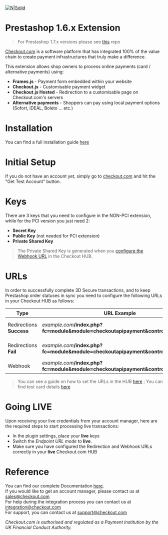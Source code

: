 [![N|Solid](https://cdn.checkout.com/img/checkout-logo-online-payments.jpg)](https://checkout.com/)

# Prestashop 1.6.x Extension

> For Prestashop 1.7.x versions please see [this](https://github.com/checkout/checkout-prestashop1.7-plugin) repo

[Checkout.com](https://www.checkout.com "Checkout.com") is a software platform that has integrated 100% of the value chain to create payment infrastructures that truly make a difference.

This extension allows shop owners to process online payments (card / alternative payments) using:
  - **Frames.js** - Payment form embedded within your website
  - **Checkout.js** - Customisable payment widget 
  - **Checkout.js Hosted** - Redirection to a customisable page on Checkout.com's servers
  - **Alternative payments** - Shoppers can pay using local payment options (Sofort, iDEAL, Boleto ... etc.)

# Installation
You can find a full installation guide [here](https://github.com/CKOTech/checkout-prestashop-plugin/wiki/Installation)

# Initial Setup
If you do not have an account yet, simply go to [checkout.com](https://checkout.com/) and hit the "Get Test Account" button.

# Keys
There are 3 keys that you need to configure in the NON-PCI extension, while for the PCI version you just need 2:
- **Secret Key**
- **Public Key** (not needed for PCI extension)
- **Private Shared Key**

> The Private Shared Key is generated when you [configure the Webhook URL](https://docs.checkout.com/docs/business-level-administration#section-manage-webhook-url) in the Checkout HUB.

# URLs
In order to successfully complete 3D Secure transactions, and to keep Prestashop order statuses in sync you need to configure the following URLs in your Checkout HUB as follows:

| Type | URL Example | Description |
| ------ | ------ | ------ |
| Redirections **Success**| _example.com_**/index.php?fc=module&module=checkoutapipayment&controller=success** | Redirect after 3D Secure |
| Redirections **Fail**| _example.com_**/index.php?fc=module&module=checkoutapipayment&controller=failure** | Redirect after 3D Secure |
| Webhook | _example.com_**/index.php?fc=module&module=checkoutapipayment&controller=webhook** | Sync Prestashop |

> You can see a guide on how to set the URLs in the HUB [here](https://docs.checkout.com/docs/business-level-administration#section-manage-channel-urls) ; You can find test card details [here](https://docs.checkout.com/docs/testing#section-credit-cards)

# Going LIVE

Upon receiving your live credentials from your account manager, here are the required steps to start processing live transactions:

- In the plugin settings, place your **live** keys
- Switch the _Endpoint URL mode_ to **live**.
- Make sure you have configured the Redirection and Webhook URLs correctly in your **live** Checkout.com HUB


# Reference 

You can find our complete Documentation [here](http://docs.checkout.com/).  
If you would like to get an account manager, please contact us at sales@checkout.com  
For help during the integration process you can contact us at integration@checkout.com  
For support, you can contact us at support@checkout.com

_Checkout.com is authorised and regulated as a Payment institution by the UK Financial Conduct Authority._
